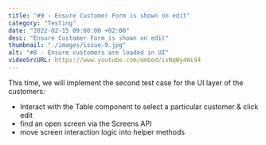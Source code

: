 ```yaml
---
title: "#9 - Ensure Customer Form is shown on edit"
category: "Testing"
date: "2022-02-15 09:00:00 +02:00"
desc: "Ensure Customer Form is shown on edit"
thumbnail: "./images/issue-9.jpg"
alt: "#8 - Ensure customers are loaded in UI"
videoSrcURL: https://www.youtube.com/embed/ivNqWy4Wi94
---
```


This time, we will implement the second test case for the UI layer of the customers:

* Interact with the Table component to select a particular customer & click edit
* find an open screen via the Screens API
* move screen interaction logic into helper methods